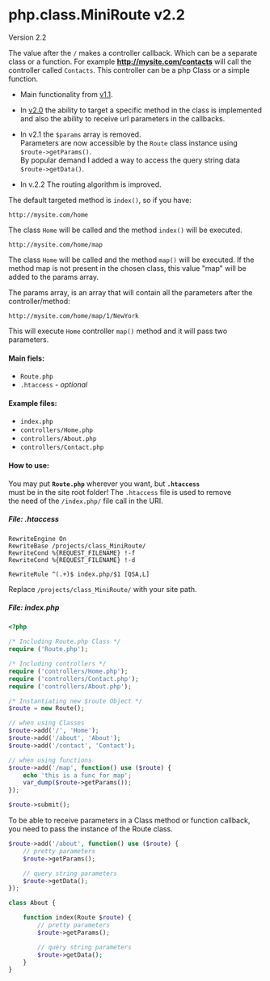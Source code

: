 # php.class.MiniRoute v2.2

Version 2.2

The value after the `/` makes a controller callback. Which can be a separate class or a function. For
example **http://mysite.com/contacts** will call the controller called `Contacts`. This controller can be a php Class or a simple function. 

- Main functionality from [v1.1](https://github.com/donvercety/php.class.MiniRoute/archive/v1.1.zip).   

- In [v2.0](https://github.com/donvercety/php.class.MiniRoute/releases/tag/v2.0) the ability to target a specific method in the class is implemented and also the ability to receive url parameters in the callbacks.  

- In v2.1 the `$params` array is removed.  
  Parameters are now accessible by the `Route` class instance using `$route->getParams()`.  
  By popular demand I added a way to access the query string data `$route->getData()`.   

- In v.2.2 The routing algorithm is improved.  

The default targeted method is `index()`, so if you have:
```
http://mysite.com/home
```
The class `Home` will be called and the method `index()` will be executed.

```
http://mysite.com/home/map
```

The class `Home` will be called and the method `map()` will be executed. If the method map is not present in the chosen class, this value "map" will be added to the params array.  

The params array, is an array that will contain all the parameters after the controller/method:

```
http://mysite.com/home/map/1/NewYork
```
This will execute `Home` controller `map()` method and it will pass two parameters.

#### Main fiels:

- `Route.php`
- `.htaccess` - *optional*

#### Example files:

- `index.php`
- `controllers/Home.php`
- `controllers/About.php`
- `controllers/Contact.php`

#### How to use:

You may put **`Route.php`** wherever you want, but **`.htaccess`**  
must be in the site root folder! The `.htaccess` file is used to remove   
the need of the `/index.php/` file call in the URI.

##### File: .htaccess
```
RewriteEngine On
RewriteBase /projects/class_MiniRoute/
RewriteCond %{REQUEST_FILENAME} !-f
RewriteCond %{REQUEST_FILENAME} !-d

RewriteRule ^(.+)$ index.php/$1 [QSA,L]
```

Replace `/projects/class_MiniRoute/` with your site path.

##### File: index.php
```php
<?php

/* Including Route.php Class */
require ('Route.php');

/* Including controllers */
require ('controllers/Home.php');
require ('controllers/Contact.php');
require ('controllers/About.php');

/* Instantiating new $route Object */
$route = new Route();

// when using Classes
$route->add('/', 'Home');
$route->add('/about', 'About');
$route->add('/contact', 'Contact');

// when using functions
$route->add('/map', function() use ($route) {
    echo 'this is a func for map';
	var_dump($route->getParams());
});

$route->submit();
```

To be able to receive parameters in a Class method or function callback,  
you need to pass the instance of the Route class.

```php
$route->add('/about', function() use ($route) {
	// pretty parameters
    $route->getParams();

    // query string parameters
    $route->getData();
});
```

```php
class About {

	function index(Route $route) {
		// pretty parameters
        $route->getParams();

        // query string parameters
        $route->getData();
	}
}
```

